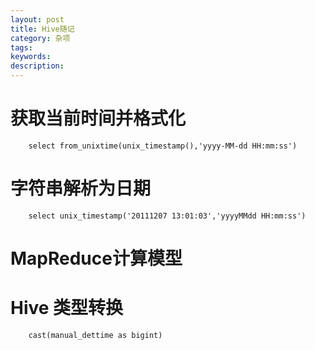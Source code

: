 ```yaml
---
layout: post
title: Hive随记
category: 杂项
tags:
keywords:
description:
---
```



# 获取当前时间并格式化

        select from_unixtime(unix_timestamp(),'yyyy-MM-dd HH:mm:ss')

# 字符串解析为日期

        select unix_timestamp('20111207 13:01:03','yyyyMMdd HH:mm:ss')

# MapReduce计算模型

# Hive 类型转换

        cast(manual_dettime as bigint)
